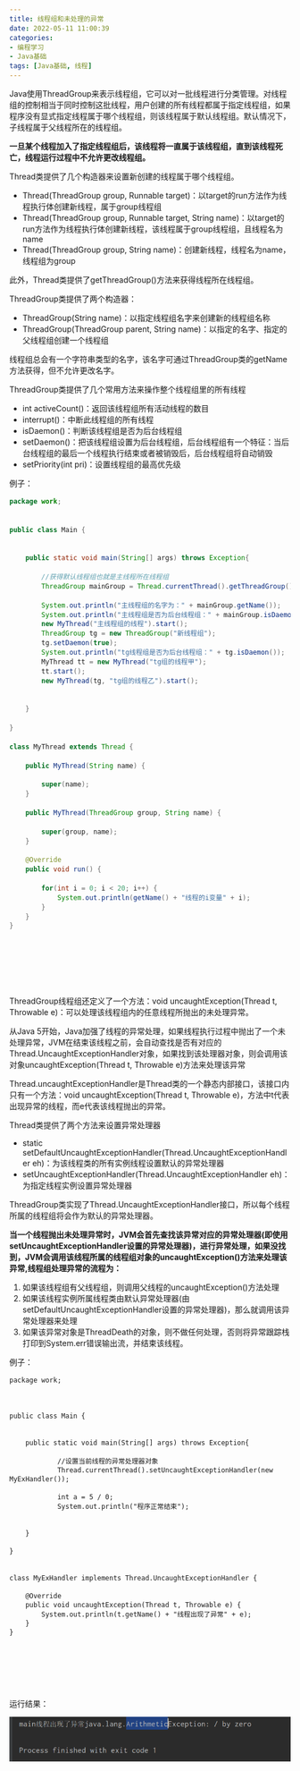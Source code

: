 ```yaml
---
title: 线程组和未处理的异常
date: 2022-05-11 11:00:39
categories: 
- 编程学习
- Java基础
tags: [Java基础, 线程]
---
```




Java使用ThreadGroup来表示线程组，它可以对一批线程进行分类管理。对线程组的控制相当于同时控制这批线程，用户创建的所有线程都属于指定线程组，如果程序没有显式指定线程属于哪个线程组，则该线程属于默认线程组。默认情况下，子线程属于父线程所在的线程组。

**一旦某个线程加入了指定线程组后，该线程将一直属于该线程组，直到该线程死亡，线程运行过程中不允许更改线程组。**

Thread类提供了几个构造器来设置新创建的线程属于哪个线程组。

- Thread(ThreadGroup group, Runnable target)：以target的run方法作为线程执行体创建新线程，属于group线程组
- Thread(ThreadGroup group, Runnable target, String name)：以target的run方法作为线程执行体创建新线程，该线程属于group线程组，且线程名为name
- Thread(ThreadGroup group, String name)：创建新线程，线程名为name，线程组为group

 此外，Thread类提供了getThreadGroup()方法来获得线程所在线程组。

ThreadGroup类提供了两个构造器：

- ThreadGroup(String name)：以指定线程组名字来创建新的线程组名称
- ThreadGroup(ThreadGroup parent, String name)：以指定的名字、指定的父线程组创建一个线程组

线程组总会有一个字符串类型的名字，该名字可通过ThreadGroup类的getName方法获得，但不允许更改名字。

ThreadGroup类提供了几个常用方法来操作整个线程组里的所有线程

- int activeCount()：返回该线程组所有活动线程的数目
- interrupt()：中断此线程组的所有线程
- isDaemon()：判断该线程组是否为后台线程组
- setDaemon()：把该线程组设置为后台线程组，后台线程组有一个特征：当后台线程组的最后一个线程执行结束或者被销毁后，后台线程组将自动销毁
- setPriority(int pri)：设置线程组的最高优先级



例子：

```java
package work;


public class Main {


    public static void main(String[] args) throws Exception{

        //获得默认线程组也就是主线程所在线程组
        ThreadGroup mainGroup = Thread.currentThread().getThreadGroup();

        System.out.println("主线程组的名字为：" + mainGroup.getName());
        System.out.println("主线程组是否为后台线程组：" + mainGroup.isDaemon());
        new MyThread("主线程组的线程").start();
        ThreadGroup tg = new ThreadGroup("新线程组");
        tg.setDaemon(true);
        System.out.println("tg线程组是否为后台线程组：" + tg.isDaemon());
        MyThread tt = new MyThread("tg组的线程甲");
        tt.start();
        new MyThread(tg, "tg组的线程乙").start();


    }

}

class MyThread extends Thread {

    public MyThread(String name) {

        super(name);
    }

    public MyThread(ThreadGroup group, String name) {

        super(group, name);
    }

    @Override
    public void run() {

        for(int i = 0; i < 20; i++) {
            System.out.println(getName() + "线程的i变量" + i);
        }
    }
}








```



ThreadGroup线程组还定义了一个方法：void uncaughtException(Thread t, Throwable e)：可以处理该线程组内的任意线程所抛出的未处理异常。

从Java 5开始，Java加强了线程的异常处理，如果线程执行过程中抛出了一个未处理异常，JVM在结束该线程之前，会自动查找是否有对应的Thread.UncaughtExceptionHandler对象，如果找到该处理器对象，则会调用该对象uncaughtException(Thread t, Throwable e)方法来处理该异常

Thread.uncaughtExceptionHandler是Thread类的一个静态内部接口，该接口内只有一个方法：void uncaughtException(Thread t, Throwable e)，方法中t代表出现异常的线程，而e代表该线程抛出的异常。

Thread类提供了两个方法来设置异常处理器

- static setDefaultUncaughtExceptionHandler(Thread.UncaughtExceptionHandler eh)：为该线程类的所有实例线程设置默认的异常处理器
- setUncaughtExceptionHandler(Thread.UncaughtExceptionHandler eh)：为指定线程实例设置异常处理器

ThreadGroup类实现了Thread.UncaughtExceptionHandler接口，所以每个线程所属的线程组将会作为默认的异常处理器。

**当一个线程抛出未处理异常时，JVM会首先查找该异常对应的异常处理器(即使用setUncaughtExceptionHandler设置的异常处理器)，进行异常处理，如果没找到，JVM会调用该线程所属的线程组对象的uncaughtException()方法来处理该异常,线程组处理异常的流程为：**

1. 如果该线程组有父线程组，则调用父线程的uncaughtException()方法处理
2. 如果该线程实例所属线程类由默认异常处理器(由setDefaultUncaughtExceptionHandler设置的异常处理器)，那么就调用该异常处理器来处理
3. 如果该异常对象是ThreadDeath的对象，则不做任何处理，否则将异常跟踪栈打印到System.err错误输出流，并结束该线程。

例子：

```
package work;



public class Main {


    public static void main(String[] args) throws Exception{

			//设置当前线程的异常处理器对象
            Thread.currentThread().setUncaughtExceptionHandler(new MyExHandler());

            int a = 5 / 0;
            System.out.println("程序正常结束");


    }

}


class MyExHandler implements Thread.UncaughtExceptionHandler {

    @Override
    public void uncaughtException(Thread t, Throwable e) {
        System.out.println(t.getName() + "线程出现了异常" + e);
    }
}







```

运行结果：

![](image/image-20200722115647052.png)